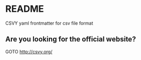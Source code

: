 # README
CSVY yaml frontmatter for csv file format
## Are you looking for the official website?
GOTO http://csvy.org/
